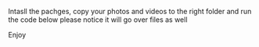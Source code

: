 Intasll the pachges, copy your photos and videos to the right folder and run the code below
please notice it will go over files as well

Enjoy